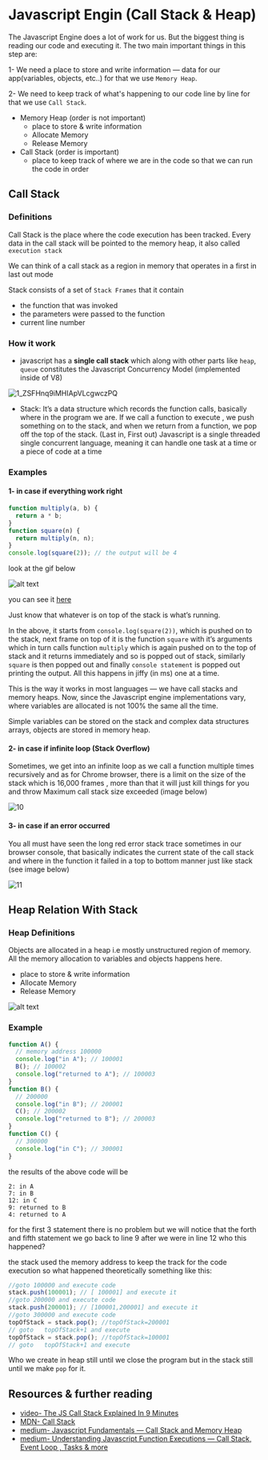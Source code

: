 # Javascript Engin (Call Stack & Heap)

The Javascript Engine does a lot of work for us. But the biggest thing is reading our code and executing it. The two main important things in this step are:

1- We need a place to store and write information — data for our app(variables, objects, etc..) for that we use `Memory Heap`.

2- We need to keep track of what's happening to our code line by line for that we use `Call Stack`.

- Memory Heap (order is not important)
  - place to store & write information
  - Allocate Memory
  - Release Memory
- Call Stack (order is important)
  - place to keep track of where we are in the code so that we can run the code in order

## Call Stack

### Definitions

Call Stack is the place where the code execution has been tracked. Every data in the call stack will be pointed to the memory heap, it also called `execution stack`

We can think of a call stack as a region in memory that operates in a first in last out mode

Stack consists of a set of `Stack Frames` that it contain

- the function that was invoked
- the parameters were passed to the function
- current line number

### How it work

- javascript has a **single call stack** which along with other parts like `heap`, `queue` constitutes the Javascript Concurrency Model (implemented inside of V8)

![1_ZSFHnq9iMHIApVLcgwczPQ](https://user-images.githubusercontent.com/55782435/91869399-81722f80-ec7e-11ea-8652-c10e1616f5b2.png "Visual Representation of JS Model")

- Stack: It’s a data structure which records the function calls, basically where in the program we are. If we call a function to execute , we push something on to the stack, and when we return from a function, we pop off the top of the stack. (Last in, First out) Javascript is a single threaded single concurrent language, meaning it can handle one task at a time or a piece of code at a time

### Examples

#### 1- in case if everything work right

```js
function multiply(a, b) {
  return a * b;
}
function square(n) {
  return multiply(n, n);
}
console.log(square(2)); // the output will be 4
```

look at the gif below

![alt text](https://media.giphy.com/media/SANtxs7a76o3QXfLCo/giphy.gif "gif")

you can see it [here](http://latentflip.com/loupe/?code=ZnVuY3Rpb24gbXVsdGlwbHkoYSwgYikgew0KICByZXR1cm4gYSAqIGI7DQp9DQpmdW5jdGlvbiBzcXVhcmUobikgew0KICByZXR1cm4gbXVsdGlwbHkobiwgbik7DQp9DQoNCmNvbnNvbGUubG9nKHNxdWFyZSgyKSk7!!!PGJ1dHRvbj5DbGljayBtZSE8L2J1dHRvbj4%3D)

Just know that whatever is on top of the stack is what’s running.

In the above, it starts from `console.log(square(2))`, which is pushed on to the stack, next frame on top of it is the function `square` with it’s arguments which in turn calls function `multiply` which is again pushed on to the top of stack and it returns immediately and so is popped out of stack, similarly `square` is then popped out and finally `console statement` is popped out printing the output. All this happens in jiffy (in ms) one at a time.

This is the way it works in most languages — we have call stacks and memory heaps. Now, since the Javascript engine implementations vary, where variables are allocated is not 100% the same all the time.

Simple variables can be stored on the stack and complex data structures arrays, objects are stored in memory heap.

#### 2- in case if infinite loop (Stack Overflow)

Sometimes, we get into an infinite loop as we call a function multiple times recursively and as for Chrome browser, there is a limit on the size of the stack which is 16,000 frames , more than that it will just kill things for you and throw Maximum call stack size exceeded (image below)

![10](https://user-images.githubusercontent.com/55782435/91867469-5d155380-ec7c-11ea-95d7-4139a3e9c067.PNG "maximum call stack size exceeded error")

#### 3- in case if an error occurred

You all must have seen the long red error stack trace sometimes in our browser console, that basically indicates the current state of the call stack and where in the function it failed in a top to bottom manner just like stack (see image below)

![11](https://user-images.githubusercontent.com/55782435/91868343-51765c80-ec7d-11ea-94ec-9c6851f90f70.PNG "error")

## Heap Relation With Stack

### Heap Definitions

Objects are allocated in a heap i.e mostly unstructured region of memory. All the memory allocation to variables and objects happens here.

- place to store & write information
- Allocate Memory
- Release Memory

![alt text](https://i.stack.imgur.com/i6k0Z.png "stack & heap")

### Example

```javascript
function A() {
  // memory address 100000
  console.log("in A"); // 100001
  B(); // 100002
  console.log("returned to A"); // 100003
}
function B() {
  // 200000
  console.log("in B"); // 200001
  C(); // 200002
  console.log("returned to B"); // 200003
}
function C() {
  // 300000
  console.log("in C"); // 300001
}
```

the results of the above code will be

```
2: in A
7: in B
12: in C
9: returned to B
4: returned to A
```

for the first 3 statement there is no problem but we will notice that the forth and fifth statement we go back to line 9 after we were in line 12 who this happened?

the stack used the memory address to keep the track for the code execution so what happened theoretically something like this:

```js
//goto 100000 and execute code
stack.push(100001); // [ 100001] and execute it
//goto 200000 and execute code
stack.push(200001); // [100001,200001] and execute it
//goto 300000 and execute code
topOfStack = stack.pop(); //topOfStack=200001
// goto   topOfStack+1 and execute
topOfStack = stack.pop(); //topOfStack=100001
// goto   topOfStack+1 and execute
```

Who we create in heap still until we close the program but in the stack still until we make `pop` for it.

## Resources  & further reading
- [video- The JS Call Stack Explained In 9 Minutes](https://www.youtube.com/watch?v=W8AeMrVtFLY)
- [MDN- Call Stack](https://developer.mozilla.org/en-US/docs/Glossary/Call_stack)
- [medium- Javascript Fundamentals — Call Stack and Memory Heap](https://medium.com/@allansendagi/javascript-fundamentals-call-stack-and-memory-heap-401eb8713204)
- [medium- Understanding Javascript Function Executions — Call Stack, Event Loop , Tasks & more](https://medium.com/@gaurav.pandvia/understanding-javascript-function-executions-tasks-event-loop-call-stack-more-part-1-5683dea1f5ec)
